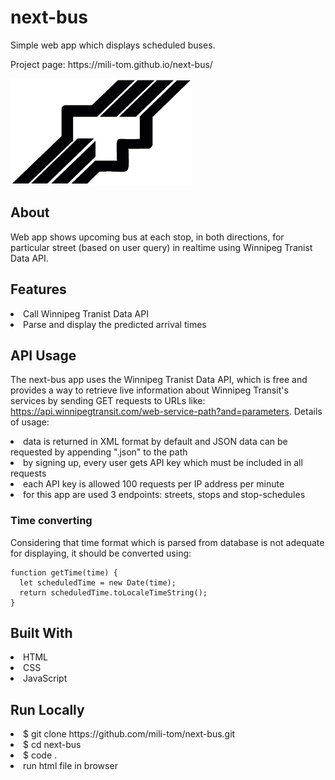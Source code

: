 # next-bus
Simple web app which displays scheduled buses.
<p>Project page: https://mili-tom.github.io/next-bus/ </p>

<p>
  <img src="/images/Winnipeg_Transit_Flying-T.png">
</p>

## About
Web app shows upcoming bus at each stop, in both directions, for particular street (based on user query) in realtime using Winnipeg Tranist Data API.

## Features
<li>Call Winnipeg Tranist Data API</li> 
<li>Parse and display the predicted arrival times</li>

## API Usage
The next-bus app uses the Winnipeg Tranist Data API, which is free and provides a way to retrieve live information about Winnipeg Transit's services by sending GET requests to URLs like: https://api.winnipegtransit.com/web-service-path?and=parameters. Details of usage:
<li>data is returned in XML format by default and JSON data can be requested by appending ".json" to the path</li>
<li>by signing up, every user gets API key which must be included in all requests</li>
<li>each API key is allowed 100 requests per IP address per minute</li>
<li>for this app are used 3 endpoints: streets, stops and stop-schedules</li>

### Time converting
Considering that time format which is parsed from database is not adequate for displaying, it should be converted using:
```
function getTime(time) {
  let scheduledTime = new Date(time);
  return scheduledTime.toLocaleTimeString();
}
```
## Built With
<li>HTML</li>
<li>CSS</li>
<li>JavaScript</li>

## Run Locally
<li>$ git clone https://github.com/mili-tom/next-bus.git</li>
<li>$ cd next-bus</li>
<li>$ code .</li>
<li>run html file in browser</li>
